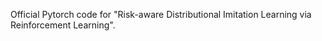 Official Pytorch code for "Risk-aware Distributional Imitation Learning via Reinforcement Learning".
